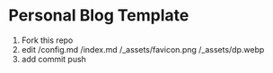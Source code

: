 # Personal Blog Template

1. Fork this repo
2. edit /config.md /index.md /\_assets/favicon.png /\_assets/dp.webp
3. add commit push

